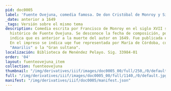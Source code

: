 ```yaml
---
pid: doc0005
label: 'Fuente Ovejuna, comedia famosa. De don Cristóbal de Monroy y Silva. '
_date: anterior a 1649
_tags: Versión sobre el mismo tema
description: Comedia escrita por Francisco de Monroy en el siglo XVII sobre el asunto
  histórico de Fuente Ovejuna. Se desconoce la fecha de composición, por lo que se
  indica que es anterior a la muerte del autor en 1649. Fue publicada en una suelta.
  En el impreso se indica uqe fue representada por María de Córdoba, conocida como
  "Amarilis" o la "Gran sultana".
localización: Biblioteca de Menéndez Pelayo. Sig. 33984-01
order: '04'
layout: fuenteovejuna_item
collection: fuenteovejuna
thumbnail: "/img/derivatives/iiif/images/doc0005_00/full/250,/0/default.jpg"
full: "/img/derivatives/iiif/images/doc0005_00/full/1140,/0/default.jpg"
manifest: "/img/derivatives/iiif/doc0005/manifest.json"
---
```

